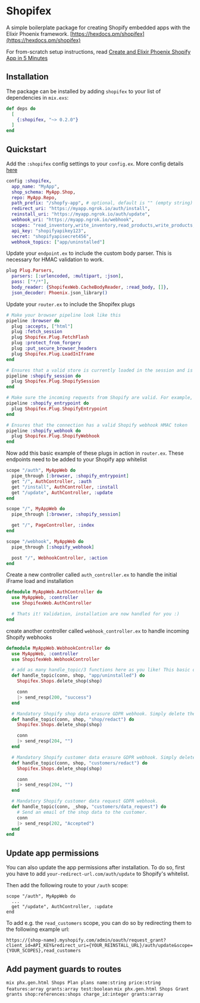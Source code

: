 # Shopifex

A simple boilerplate package for creating Shopify embedded apps with the Elixir Phoenix framework. [https://hexdocs.pm/shopifex](https://hexdocs.pm/shopifex)

For from-scratch setup instructions, read [Create and Elixir Phoenix Shopify App in 5 Minutes](https://medium.com/@ericdude4/create-an-elixir-phoenix-shopify-app-in-5-minutes-ca308bc42216)

## Installation

The package can be installed
by adding `shopifex` to your list of dependencies in `mix.exs`:

```elixir
def deps do
  [
    {:shopifex, "~> 0.2.0"}
  ]
end
```
## Quickstart

Add the `:shopifex` config settings to your `config.ex`. More config details [here](https://hexdocs.pm/shopifex)

```elixir
config :shopifex,
  app_name: "MyApp",
  shop_schema: MyApp.Shop,
  repo: MyApp.Repo,
  path_prefix: "/shopfy-app", # optional, default is "" (empty string)
  redirect_uri: "https://myapp.ngrok.io/auth/install",
  reinstall_uri: "https://myapp.ngrok.io/auth/update",
  webhook_uri: "https://myapp.ngrok.io/webhook",
  scopes: "read_inventory,write_inventory,read_products,write_products,read_orders",
  api_key: "shopifyapikey123",
  secret: "shopifyapisecret456",
  webhook_topics: ["app/uninstalled"]
```

Update your `endpoint.ex` to include the custom body parser. This is necessary for HMAC validation to work.

```elixir
plug Plug.Parsers,
  parsers: [:urlencoded, :multipart, :json],
  pass: ["*/*"],
  body_reader: {ShopifexWeb.CacheBodyReader, :read_body, []},
  json_decoder: Phoenix.json_library()
```

Update your `router.ex` to include the Shopifex plugs

```elixir
# Make your browser pipeline look like this
pipeline :browser do
  plug :accepts, ["html"]
  plug :fetch_session
  plug Shopifex.Plug.FetchFlash
  plug :protect_from_forgery
  plug :put_secure_browser_headers
  plug Shopifex.Plug.LoadInIframe
end

# Ensures that a valid store is currently loaded in the session and is accessible in your controllers/templates as `conn.private.shop`
pipeline :shopify_session do
  plug Shopifex.Plug.ShopifySession
end

# Make sure the incoming requests from Shopify are valid. For example, when the app is being installed, or the initial loading of your App inside of the Shopify admin panel.
pipeline :shopify_entrypoint do
  plug Shopifex.Plug.ShopifyEntrypoint
end

# Ensures that the connection has a valid Shopify webhook HMAC token
pipeline :shopify_webhook do
  plug Shopifex.Plug.ShopifyWebhook
end
```

Now add this basic example of these plugs in action in `router.ex`. These endpoints need to be added to your Shopify app whitelist

```elixir
scope "/auth", MyAppWeb do
  pipe_through [:browser, :shopify_entrypoint]
  get "/", AuthController, :auth
  get "/install", AuthController, :install
  get "/update", AuthController, :update
end

scope "/", MyAppWeb do
  pipe_through [:browser, :shopify_session]

  get "/", PageController, :index
end

scope "/webhook", MyAppWeb do
  pipe_through [:shopify_webhook]

  post "/", WebhookController, :action
end
```

Create a new controller called `auth_controller.ex` to handle the initial iFrame load and installation

```elixir
defmodule MyAppWeb.AuthController do
  use MyAppWeb, :controller
  use ShopifexWeb.AuthController

  # Thats it! Validation, installation are now handled for you :)
end
```

create another controller called `webhook_controller.ex` to handle incoming Shopify webhooks

```elixir
defmodule MyAppWeb.WebhookController do
  use MyAppWeb, :controller
  use ShopifexWeb.WebhookController

  # add as many handle_topic/3 functions here as you like! This basic one handles app uninstallation
  def handle_topic(conn, shop, "app/uninstalled") do
    Shopifex.Shops.delete_shop(shop)

    conn
    |> send_resp(200, "success")
  end

  # Mandatory Shopify shop data erasure GDPR webhook. Simply delete the shop record
  def handle_topic(conn, shop, "shop/redact") do
    Shopifex.Shops.delete_shop(shop)

    conn
    |> send_resp(204, "")
  end

  # Mandatory Shopify customer data erasure GDPR webhook. Simply delete the shop (customer) record
  def handle_topic(conn, shop, "customers/redact") do
    Shopifex.Shops.delete_shop(shop)

    conn
    |> send_resp(204, "")
  end

  # Mandatory Shopify customer data request GDPR webhook.
  def handle_topic(conn, _shop, "customers/data_request") do
    # Send an email of the shop data to the customer.
    conn
    |> send_resp(202, "Accepted")
  end
end
```
## Update app permissions

You can also update the app permissions after installation. To do so, first you have to add `your-redirect-url.com/auth/update` to Shopify's whitelist.

Then add the following route to your `/auth` scope:

```
scope "/auth", MyAppWeb do
  ...
  get "/update", AuthController, :update
end
```

To add e.g. the `read_customers` scope, you can do so by redirecting them to the following example url:

```
https://{shop-name}.myshopify.com/admin/oauth/request_grant?client_id=API_KEY&redirect_uri={YOUR_REINSTALL_URL}/auth/update&scope={YOUR_SCOPES},read_customers
```

## Add payment guards to routes

`mix phx.gen.html Shops Plan plans name:string price:string features:array grants:array test:boolean`
`mix phx.gen.html Shops Grant grants shop:references:shops charge_id:integer grants:array`
